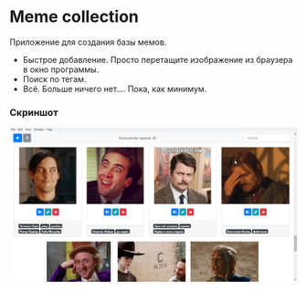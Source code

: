 # Meme collection
Приложение для создания базы мемов.
- Быстрое добавление. Просто перетащите изображение из браузера в окно программы.
- Поиск по тегам.
- Всё. Больше ничего нет.... Пока, как минимум.

### Скриншот
![App](readme/app.jpg)